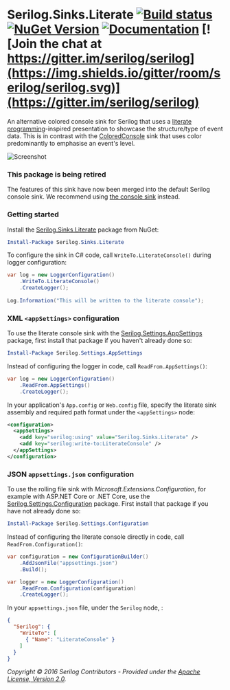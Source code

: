 # Serilog.Sinks.Literate [![Build status](https://ci.appveyor.com/api/projects/status/nrj4s6rbgtf4210m?svg=true)](https://ci.appveyor.com/project/serilog/serilog-sinks-literate) [![NuGet Version](http://img.shields.io/nuget/v/Serilog.Sinks.Literate.svg?style=flat)](https://www.nuget.org/packages/Serilog.Sinks.Literate/) [![Documentation](https://img.shields.io/badge/docs-wiki-yellow.svg)](https://github.com/serilog/serilog/wiki) [![Join the chat at https://gitter.im/serilog/serilog](https://img.shields.io/gitter/room/serilog/serilog.svg)](https://gitter.im/serilog/serilog)

An alternative colored console sink for Serilog that uses a [literate programming](http://en.wikipedia.org/wiki/Literate_programming)-inspired presentation to showcase the structure/type of event data.  This is in contrast with the [ColoredConsole](https://github.com/serilog/serilog-sinks-coloredconsole) sink that uses color predominantly to emphasise an event's level.

![Screenshot](https://raw.githubusercontent.com/serilog/serilog-sinks-literate/dev/assets/Screenshot.png)

### This package is being retired

The features of this sink have now been merged into the default Serilog console sink. We recommend using [the console sink](https://github.com/serilog/serilog-sinks-console) instead.

### Getting started

Install the [Serilog.Sinks.Literate](https://nuget.org/packages/serilog.sinks.literate) package from NuGet:

```powershell
Install-Package Serilog.Sinks.Literate
```

To configure the sink in C# code, call `WriteTo.LiterateConsole()` during logger configuration:

```csharp
var log = new LoggerConfiguration()
    .WriteTo.LiterateConsole()
    .CreateLogger();
    
Log.Information("This will be written to the literate console");
```

### XML `<appSettings>` configuration

To use the literate console sink with the [Serilog.Settings.AppSettings](https://github.com/serilog/serilog-settings-appsettings) package, first install that package if you haven't already done so:

```powershell
Install-Package Serilog.Settings.AppSettings
```

Instead of configuring the logger in code, call `ReadFrom.AppSettings()`:

```csharp
var log = new LoggerConfiguration()
    .ReadFrom.AppSettings()
    .CreateLogger();
```

In your application's `App.config` or `Web.config` file, specify the literate sink assembly and required path format under the `<appSettings>` node:

```xml
<configuration>
  <appSettings>
    <add key="serilog:using" value="Serilog.Sinks.Literate" />
    <add key="serilog:write-to:LiterateConsole" />
  </appSettings>
</configuration>
```


### JSON `appsettings.json` configuration

To use the rolling file sink with _Microsoft.Extensions.Configuration_, for example with ASP.NET Core or .NET Core, use the [Serilog.Settings.Configuration](https://github.com/serilog/serilog-settings-configuration) package. First install that package if you have not already done so:

```powershell
Install-Package Serilog.Settings.Configuration
```

Instead of configuring the literate console directly in code, call `ReadFrom.Configuration()`:

```csharp
var configuration = new ConfigurationBuilder()
    .AddJsonFile("appsettings.json")
    .Build();

var logger = new LoggerConfiguration()
    .ReadFrom.Configuration(configuration)
    .CreateLogger();
```

In your `appsettings.json` file, under the `Serilog` node, :

```json
{
  "Serilog": {
    "WriteTo": [
      { "Name": "LiterateConsole" }
    ]
  }
}
```

_Copyright &copy; 2016 Serilog Contributors - Provided under the [Apache License, Version 2.0](http://apache.org/licenses/LICENSE-2.0.html)._


